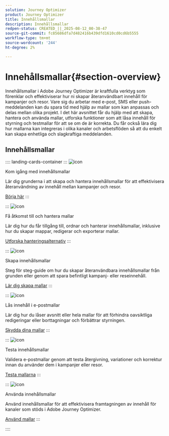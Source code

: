 ```yaml
---
solution: Journey Optimizer
product: Journey Optimizer
title: Innehållsmallar
description: Innehållsmallar
redpen-status: CREATED_||_2025-08-12_00-38-47
source-git-commit: fc85686dfa7d482416b439dfd1610cd0cd6b5555
workflow-type: tm+mt
source-wordcount: '244'
ht-degree: 2%

---
```



# Innehållsmallar{#section-overview}

Innehållsmallar i Adobe Journey Optimizer är kraftfulla verktyg som förenklar och effektiviserar hur ni skapar återanvändbart innehåll för kampanjer och resor. Vare sig du arbetar med e-post, SMS eller push-meddelanden kan du spara tid med hjälp av mallar som kan anpassas och delas mellan olika projekt. I det här avsnittet får du hjälp med att skapa, hantera och använda mallar, utforska funktioner som att låsa innehåll för styrning och testmallar för att se om de är korrekta. Du får också lära dig hur mallarna kan integreras i olika kanaler och arbetsflöden så att du enkelt kan skapa enhetliga och slagkraftiga meddelanden.

## Innehållsmallar

:::: landing-cards-container
:::
![icon](https://cdn.experienceleague.adobe.com/icons/circle-play.svg?lang=sv-SE)

Kom igång med innehållsmallar

Lär dig grunderna i att skapa och hantera innehållsmallar för att effektivisera återanvändning av innehåll mellan kampanjer och resor.

[Börja här](../using/content-management/content-templates.md)
:::

:::
![icon](https://cdn.experienceleague.adobe.com/icons/list-check.svg?lang=sv-SE)

Få åtkomst till och hantera mallar

Lär dig hur du får tillgång till, ordnar och hanterar innehållsmallar, inklusive hur du skapar mappar, redigerar och exporterar mallar.

[Utforska hanteringsalternativ](../using/content-management/access-content-templates.md)
:::

:::
![icon](https://cdn.experienceleague.adobe.com/icons/puzzle-piece.svg?lang=sv-SE)

Skapa innehållsmallar

Steg för steg-guide om hur du skapar återanvändbara innehållsmallar från grunden eller genom att spara befintligt kampanj- eller reseinnehåll.

[Lär dig skapa mallar](../using/content-management/create-content-templates.md)
:::

:::
![icon](https://cdn.experienceleague.adobe.com/icons/shield-halved.svg?lang=sv-SE)

Lås innehåll i e-postmallar

Lär dig hur du låser avsnitt eller hela mallar för att förhindra oavsiktliga redigeringar eller borttagningar och förbättrar styrningen.

[Skydda dina mallar](../using/content-management/content-locking.md)
:::

:::
![icon](https://cdn.experienceleague.adobe.com/icons/gear.svg?lang=sv-SE)

Testa innehållsmallar

Validera e-postmallar genom att testa återgivning, variationer och korrektur innan du använder dem i kampanjer eller resor.

[Testa mallarna](../using/content-management/test-content-templates.md)
:::

:::
![icon](https://cdn.experienceleague.adobe.com/icons/bullseye.svg?lang=sv-SE)

Använda innehållsmallar

Använd innehållsmallar för att effektivisera framtagningen av innehåll för kanaler som stöds i Adobe Journey Optimizer.

[Använd mallar](../using/content-management/use-content-templates.md)
:::

::::
